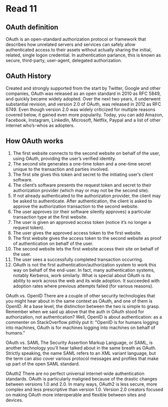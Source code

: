 # Read 11

## OAuth definition
OAuth is an open-standard authorization protocol or framework that describes how unrelated servers and services can safely allow authenticated access to their assets without actually sharing the initial, related, single logon credential. In authentication parlance, this is known as secure, third-party, user-agent, delegated authorization.

## OAuth History
Created and strongly supported from the start by Twitter, Google and other companies, OAuth was released as an open standard in 2010 as RFC 5849, and quickly became widely adopted. Over the next two years, it underwent substantial revision, and version 2.0 of OAuth, was released in 2012 as RFC 6749. Even though version 2.0 was widely criticized for multiple reasons covered below, it gained even more popularity. Today, you can add Amazon, Facebook, Instagram, LinkedIn, Microsoft, Netflix, Paypal and a list of other internet who’s-whos as adopters.

## How OAuth works

1. The first website connects to the second website on behalf of the user, using OAuth, providing the user’s verified identity.
2. The second site generates a one-time token and a one-time secret unique to the transaction and parties involved.
3. The first site gives this token and secret to the initiating user’s client software.
4. The client’s software presents the request token and secret to their authorization provider (which may or may not be the second site).
5. If not already authenticated to the authorization provider, the client may be asked to authenticate. After authentication, the client is asked to approve the authorization transaction to the second website.
6. The user approves (or their software silently approves) a particular transaction type at the first website.
7. The user is given an approved access token (notice it’s no longer a request token).
8. The user gives the approved access token to the first website.
9. The first website gives the access token to the second website as proof of authentication on behalf of the user.
10. The second website lets the first website access their site on behalf of the user.
11. The user sees a successfully completed transaction occurring.
12. OAuth is not the first authentication/authorization system to work this way on behalf of the end-user. In fact, many authentication systems, notably Kerberos, work similarly.
 What is special about OAuth is its ability to work across the web and its wide adoption. It succeeded with adoption rates where previous attempts failed (for various reasons).
 
 OAuth vs. OpenID
 There are a couple of other security technologies that you might hear about in the same context as OAuth, and one of them is OpenID. At a base level, the distinction between the two is simple to grasp. Remember when we said up above that the auth in OAuth stood for authorization, not authentication? Well, OpenID is about authentication: as a commenter on StackOverflow pithily put it: "OpenID is for humans logging into machines, OAuth is for machines logging into machines on behalf of humans."
 
 OAuth vs. SAML
 The Security Assertion Markup Language, or SAML, is another technology you'll hear talked about in the same breath as OAuth. Strictly speaking, the name SAML refers to an XML variant language, but the term can also cover various protocol messages and profiles that make up part of the open SAML standard.
 
 OAuth2
 There are no perfect universal internet-wide authentication standards. OAuth is particularly maligned because of the drastic changes between versions 1.0 and 2.0. In many ways, OAuth2 is less secure, more complex and less prescriptive than version 1.0. Version 2.0 creators focused on making OAuth more interoperable and flexible between sites and devices.
